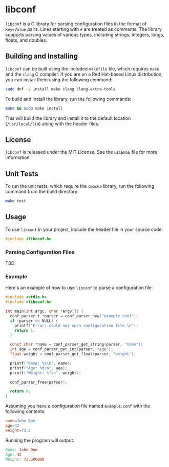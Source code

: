 # libconf

`libconf` is a C library for parsing configuration files in the format of `Key=Value` pairs. Lines starting with `#` are treated as comments. The library supports parsing values of various types, including strings, integers, longs, floats, and doubles.

## Building and Installing

`libconf` can be built using the included `makefile` file, which requires `make` and the `clang` C compiler. If you are on a Red Hat-based Linux distribution, you can install them using the following command:

```bash
sudo dnf -y install make clang clang-extra-tools
```

To build and install the library, run the following commands:

```bash
make && sudo make install 
```

This will build the library and install it to the default location (`/usr/local/lib`) along with the header files.

## License

`libconf` is released under the MIT License. See the `LICENSE` file for more information.

## Unit Tests

To run the unit tests, which require the `cmocka` library, run the following command from the build directory:

```bash
make test
```

## Usage

To use `libconf` in your project, include the header file in your source code:

```c
#include <libconf.h>
```

### Parsing Configuration Files

TBD 

### Example 

Here's an example of how to use `libconf` to parse a configuration file:

```c
#include <stdio.h>
#include <libconf.h>

int main(int argc, char *argv[]) {
  conf_parser_t *parser = conf_parser_new("example.conf");
  if (parser == NULL) {
    printf("Error: could not open configuration file.\n");
    return 1;
  }

  const char *name = conf_parser_get_string(parser, "name");
  int age = conf_parser_get_int(parser, "age");
  float weight = conf_parser_get_float(parser, "weight");

  printf("Name: %s\n", name);
  printf("Age: %d\n", age);
  printf("Weight: %f\n", weight);

  conf_parser_free(parser);

  return 0;
}
```

Assuming you have a configuration file named `example.conf` with the following contents:

```makefile
name=John Doe
age=42
weight=73.5
```

Running the program will output:

```makefile
Name: John Doe
Age: 42
Weight: 73.500000
```